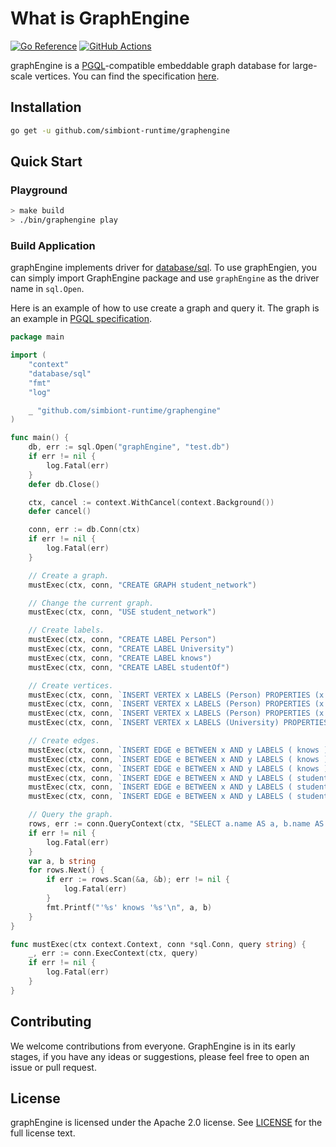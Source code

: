 # What is GraphEngine
[![Go Reference](https://pkg.go.dev/badge/github.com/simbiont-runtime/graphengine.svg)](https://pkg.go.dev/github.com/simbiont-runtime/graphengine)
[![GitHub Actions](https://github.com/simbiont-runtime/graphengine/workflows/Check/badge.svg)](https://github.com/simbiont-runtime/graphengine/actions?query=workflow%3ACheck)

graphEngine is a [PGQL](https://pgql-lang.org/)-compatible embeddable graph database for large-scale vertices. 
You can find the specification [here](https://pgql-lang.org/spec/1.5/).

## Installation

```bash
go get -u github.com/simbiont-runtime/graphengine
```

## Quick Start

### Playground

```bash
> make build
> ./bin/graphengine play
```

### Build Application
graphEngine implements driver for [database/sql](https://golang.org/pkg/database/sql/). To use graphEngien, you can simply import GraphEngine package and use `graphEngine` as the driver name in `sql.Open`.

Here is an example of how to use create a graph and query it. The graph is an example in [PGQL specification](https://pgql-lang.org/spec/1.5/#edge-patterns).

```go
package main

import (
	"context"
	"database/sql"
	"fmt"
	"log"

	_ "github.com/simbiont-runtime/graphengine"
)

func main() {
	db, err := sql.Open("graphEngine", "test.db")
	if err != nil {
		log.Fatal(err)
	}
	defer db.Close()

	ctx, cancel := context.WithCancel(context.Background())
	defer cancel()

	conn, err := db.Conn(ctx)
	if err != nil {
		log.Fatal(err)
	}

	// Create a graph.
	mustExec(ctx, conn, "CREATE GRAPH student_network")

	// Change the current graph.
	mustExec(ctx, conn, "USE student_network")

	// Create labels.
	mustExec(ctx, conn, "CREATE LABEL Person")
	mustExec(ctx, conn, "CREATE LABEL University")
	mustExec(ctx, conn, "CREATE LABEL knows")
	mustExec(ctx, conn, "CREATE LABEL studentOf")

	// Create vertices.
	mustExec(ctx, conn, `INSERT VERTEX x LABELS (Person) PROPERTIES (x.name = 'Kathrine', x.dob = DATE '1994-01-15')`)
	mustExec(ctx, conn, `INSERT VERTEX x LABELS (Person) PROPERTIES (x.name = 'Riya', x.dob = DATE '1995-03-20')`)
	mustExec(ctx, conn, `INSERT VERTEX x LABELS (Person) PROPERTIES (x.name = 'Lee', x.dob = DATE '1996-01-20')`)
	mustExec(ctx, conn, `INSERT VERTEX x LABELS (University) PROPERTIES (x.name = 'UC Berkeley')`)

	// Create edges.
	mustExec(ctx, conn, `INSERT EDGE e BETWEEN x AND y LABELS ( knows ) FROM MATCH (x), MATCH (y) WHERE x.name = 'Kathrine' AND y.name = 'Lee'`)
	mustExec(ctx, conn, `INSERT EDGE e BETWEEN x AND y LABELS ( knows ) FROM MATCH (x), MATCH (y) WHERE x.name = 'Kathrine' AND y.name = 'Riya'`)
	mustExec(ctx, conn, `INSERT EDGE e BETWEEN x AND y LABELS ( knows ) FROM MATCH (x), MATCH (y) WHERE x.name = 'Lee' AND y.name = 'Kathrine'`)
	mustExec(ctx, conn, `INSERT EDGE e BETWEEN x AND y LABELS ( studentOf ) FROM MATCH (x), MATCH (y) WHERE x.name = 'Kathrine' AND y.name = 'UC Berkeley'`)
	mustExec(ctx, conn, `INSERT EDGE e BETWEEN x AND y LABELS ( studentOf ) FROM MATCH (x), MATCH (y) WHERE x.name = 'Lee' AND y.name = 'UC Berkeley'`)
	mustExec(ctx, conn, `INSERT EDGE e BETWEEN x AND y LABELS ( studentOf ) FROM MATCH (x), MATCH (y) WHERE x.name = 'Riya' AND y.name = 'UC Berkeley'`)

	// Query the graph.
	rows, err := conn.QueryContext(ctx, "SELECT a.name AS a, b.name AS b FROM MATCH (a:Person) -[e:knows]-> (b:Person)")
	if err != nil {
		log.Fatal(err)
	}
	var a, b string
	for rows.Next() {
		if err := rows.Scan(&a, &b); err != nil {
			log.Fatal(err)
		}
		fmt.Printf("'%s' knows '%s'\n", a, b)
	}
}

func mustExec(ctx context.Context, conn *sql.Conn, query string) {
	_, err := conn.ExecContext(ctx, query)
	if err != nil {
		log.Fatal(err)
	}
}
```

## Contributing

We welcome contributions from everyone. GraphEngine is in its early stages, if you have any ideas or suggestions, please feel free to open an issue or pull request.

## License

graphEngine is licensed under the Apache 2.0 license. See [LICENSE](LICENSE) for the full license text.
